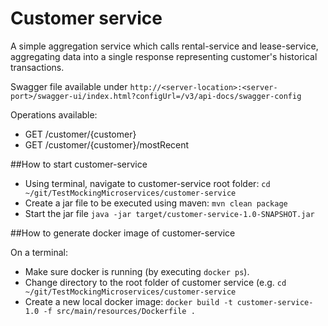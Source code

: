 # Customer service

A simple aggregation service which calls rental-service and lease-service, aggregating data into a single response representing customer's historical transactions.

Swagger file available under `http://<server-location>:<server-port>/swagger-ui/index.html?configUrl=/v3/api-docs/swagger-config`

Operations available:
- GET /customer/{customer}
- GET /customer/{customer}/mostRecent

##How to start customer-service

- Using terminal, navigate to customer-service root folder: `cd ~/git/TestMockingMicroservices/customer-service`
- Create a jar file to be executed using maven: `mvn clean package`
- Start the jar file `java -jar target/customer-service-1.0-SNAPSHOT.jar`

##How to generate docker image of customer-service

On a terminal:
- Make sure docker is running (by executing `docker ps`).
- Change directory to the root folder of customer service (e.g. `cd ~/git/TestMockingMicroservices/customer-service`
- Create a new local docker image: `docker build -t customer-service-1.0 -f src/main/resources/Dockerfile .`
